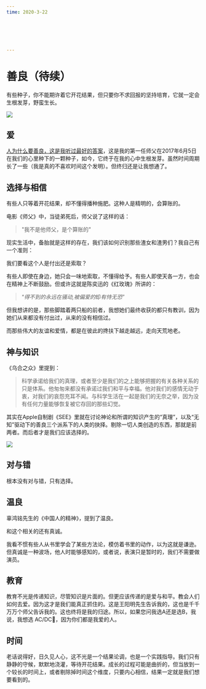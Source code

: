 ```yaml
---
time: 2020-3-22






---
```




# 善良（待续）

有些种子，你不能期许着它开花结果，但只要你不求回报的坚持培育，它就一定会生根发芽，野蛮生长。

![](https://tva1.sinaimg.cn/large/008eGmZEly1gos9ih6qhzj30u01400ww.jpg)



## 爱

[人为什么要善良，这是我听过最好的答案](https://mp.weixin.qq.com/s/vKS4xPjr9X0w_0XfDp0nYA)，这是我的第一任师父在2017年6月5日在我们的心里种下的一颗种子，如今，它终于在我的心中生根发芽。虽然时间周期长了一些（我是真的不喜欢时间这个发明）。但终归还是让我想通了。

## 选择与相信

有些人只等着开花结果，却不懂得播种施肥。这种人是精明的，会算账的。

电影《师父》中，当徒弟死后，师父说了这样的话：

> "我不是他师父，是个算账的"

现实生活中，备胎就是这样的存在，我们该如何识别那些渣女和渣男们？我自己有一个准则：

我们要看这个人是付出还是索取？

有些人即使在身边，她只会一味地索取，不懂得给予。有些人即使天各一方，也会在精神上不断鼓励。但或许这就是陈奕迅的《红玫瑰》所讲的：

> “*得不到的永远在骚动,被偏爱的*却*有恃无恐*”

但我想讲的是，那些脚踏着两只船的前者，我想她们最终收获的都只有教训，因为她们从来都没有付出过，从来的没有相信过。

而那些伟大的友谊和爱情，都是在彼此的搀扶下越走越远，走向天荒地老。



## 神与知识

《乌合之众》里提到：

>  科学承诺给我们的真理，或者至少是我们的之上能够把握的有关各种关系的只是体系。他匆匆来都没有承诺过我们和平与幸福。他对我们的感情无动于衷，对我们的哀怨充耳不闻。与科学生活在一起是我们的无奈之举，因为没有任何力量能够恢复被它存回的那些幻觉。

其实在Apple自制剧《SEE》里就在讨论神论和所谓的知识产生的“真理”，以及“无知”驱动下的善良三个派系下的人类的抉择。剔除一切人类创造的东西，那就是前两者。而后者才是我们应该选择的。

![](https://tva1.sinaimg.cn/large/008eGmZEly1gos9znmipoj30zk0k0q5t.jpg)

## 对与错

根本没有对与错，只有选择。

##  温良

辜鸿铭先生的《中国人的精神》，提到了温良。



和这个相关的还有真诚。

我看不惯有些人从书里学会了某些方法论，模仿着书里的动作，以为这就是谦逊。但真诚是一种波场，他人时能够感知的，或者说，表演只是暂时的，我们不需要做演员。

## 教育

教育不光是传递知识，尽管知识是片面的。但更应该传递的是爱与和平。教会人们如何去爱。因为这才是我们能真正抓住的。这是王阳明先生告诉我的，这也是千千万万个师父告诉我的。这也终将是我的归途。所以，如果您问我选A还是选B，我说，我想选 AC/DC🤘，因为你们都是我爱的人。

## 时间

老话说得好，日久见人心，这不光是一个结果论调，也是一个实践指导。我们只有静静的守候，默默地浇灌，等待开花结果。成长的过程可能是曲折的，但当放到一个较长的时间上，或者剔除掉时间这个维度，只要内心相信，结果一定就是我们想要看到的。